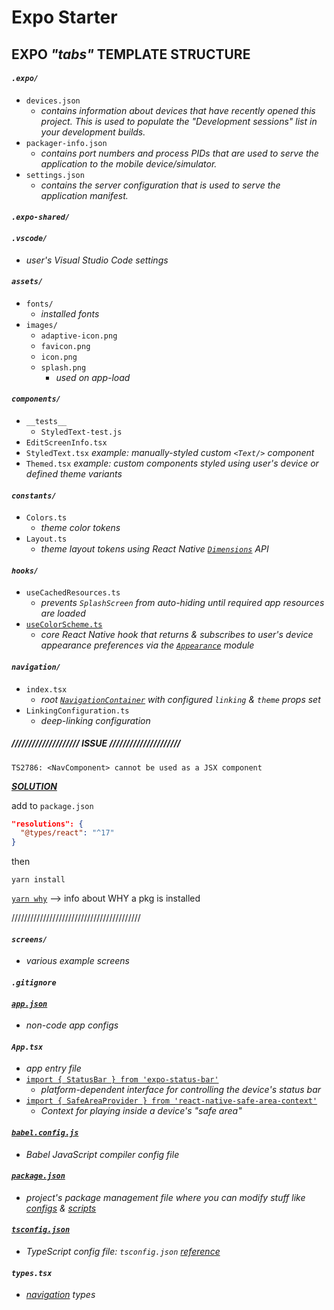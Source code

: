 # **Expo Starter**

## **EXPO _"tabs"_ TEMPLATE STRUCTURE**

#### **_`.expo/`_**

- `devices.json`
  - _contains information about devices that have recently opened this project. This is used to populate the "Development sessions" list in your development builds._
- `packager-info.json`
  - _contains port numbers and process PIDs that are used to serve the application to the mobile device/simulator._
- `settings.json`
  - _contains the server configuration that is used to serve the application manifest._

#### **_`.expo-shared/`_**

#### **_`.vscode/`_**

- _user's Visual Studio Code settings_

#### **_`assets/`_**

- `fonts/`
  - _installed fonts_
- `images/`
  - `adaptive-icon.png`
  - `favicon.png`
  - `icon.png`
  - `splash.png`
    - _used on app-load_

#### **_`components/`_**

- `__tests__`
  - `StyledText-test.js`
- `EditScreenInfo.tsx`
- `StyledText.tsx`
  _example: manually-styled custom `<Text/>` component_
- `Themed.tsx`
  _example: custom components styled using user's device or defined theme variants_

#### **_`constants/`_**

- `Colors.ts`
  - _theme color tokens_
- `Layout.ts`
  - _theme layout tokens using React Native [`Dimensions`](https://reactnative.dev/docs/dimensions) API_

#### **_`hooks/`_**

- `useCachedResources.ts`
  - _prevents `SplashScreen` from auto-hiding until required app resources are loaded_
- [`useColorScheme.ts`](https://reactnative.dev/docs/usecolorscheme)
  - _core React Native hook that returns & subscribes to user's device appearance preferences via the [`Appearance`](https://reactnative.dev/docs/appearance) module_

#### **_`navigation/`_**

- `index.tsx`
  - _root [`NavigationContainer`](https://reactnavigation.org/docs/navigation-container) with configured `linking` & `theme` props set_
- `LinkingConfiguration.ts`
  - _deep-linking configuration_

##### **_//////////////////// ISSUE /////////////////////_**

```
TS2786: <NavComponent> cannot be used as a JSX component
```

**_[SOLUTION](https://medium.com/@bseleng/3-steps-to-fix-stack-navigator-61f22d60dba2)_**

add to `package.json`

```json
"resolutions": {
  "@types/react": "^17"
}
```

then

```shellscript
yarn install
```

[`yarn why`](https://classic.yarnpkg.com/lang/en/docs/cli/why/) --> info about WHY a pkg is installed

/////////////////////////////////////////

#### **_`screens/`_**

- _various example screens_

#### **_`.gitignore`_**

#### **_[`app.json`](https://docs.expo.dev/workflow/configuration/)_**

- _non-code app configs_

#### **_`App.tsx`_**

- _app entry file_
- [`import { StatusBar } from 'expo-status-bar'`](https://docs.expo.dev/versions/v45.0.0/sdk/status-bar/)
  - _platform-dependent interface for controlling the device's status bar_
- [`import { SafeAreaProvider } from 'react-native-safe-area-context'`](https://github.com/th3rdwave/react-native-safe-area-context)
  - _Context for playing inside a device's "safe area"_

#### **_[`babel.config.js`](https://babeljs.io/docs/en/configuration)_**

- _Babel JavaScript compiler config file_

#### **_[`package.json`](https://docs.npmjs.com/cli/v6/configuring-npm/package-json)_**

- _project's package management file where you can modify stuff like [configs](https://docs.npmjs.com/cli/v6/using-npm/config) & [scripts](https://docs.npmjs.com/cli/v6/using-npm/scripts)_

#### **_[`tsconfig.json`](https://www.typescriptlang.org/docs/handbook/tsconfig-json.html)_**

- _TypeScript config file: `tsconfig.json` [reference](https://www.typescriptlang.org/tsconfig)_

#### **_`types.tsx`_**

- _[navigation](https://reactnavigation.org/docs/typescript/) types_
